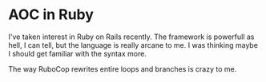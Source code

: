# AOC in Ruby

I've taken interest in Ruby on Rails recently. The framework is powerfull
as hell, I can tell, but the language is really arcane to me. I was thinking
maybe I should get familiar with the syntax more.

The way RuboCop rewrites entire loops and branches is crazy to me.
